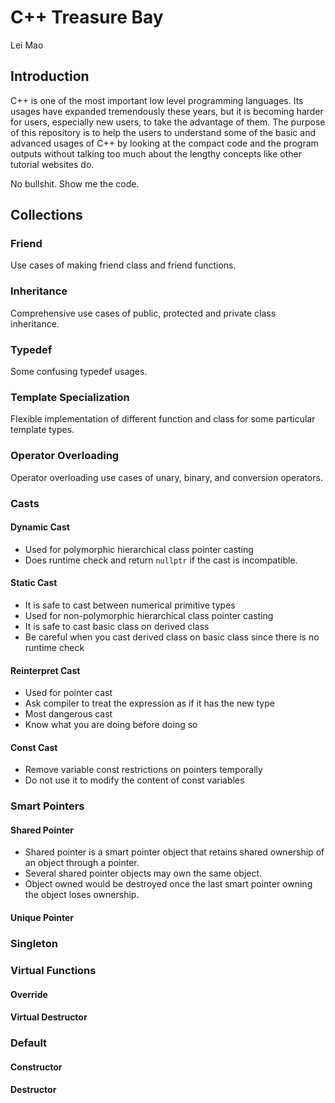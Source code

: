 # C++ Treasure Bay

Lei Mao

## Introduction

C++ is one of the most important low level programming languages. Its usages have expanded tremendously these years, but it is becoming harder for users, especially new users, to take the advantage of them. The purpose of this repository is to help the users to understand some of the basic and advanced usages of C++ by looking at the compact code and the program outputs without talking too much about the lengthy concepts like other tutorial websites do.

No bullshit. Show me the code.

## Collections

### Friend

Use cases of making friend class and friend functions.

### Inheritance

Comprehensive use cases of public, protected and private class inheritance.

### Typedef

Some confusing typedef usages.

### Template Specialization

Flexible implementation of different function and class for some particular template types.

### Operator Overloading

Operator overloading use cases of unary, binary, and conversion operators.

### Casts

#### Dynamic Cast

* Used for polymorphic hierarchical class pointer casting
* Does runtime check and return `nullptr` if the cast is incompatible.

#### Static Cast

* It is safe to cast between numerical primitive types
* Used for non-polymorphic hierarchical class pointer casting
* It is safe to cast basic class on derived class
* Be careful when you cast derived class on basic class since there is no runtime check

#### Reinterpret Cast

* Used for pointer cast
* Ask compiler to treat the expression as if it has the new type
* Most dangerous cast
* Know what you are doing before doing so

#### Const Cast

* Remove variable const restrictions on pointers temporally
* Do not use it to modify the content of const variables

### Smart Pointers

#### Shared Pointer

* Shared pointer is a smart pointer object that retains shared ownership of an object through a pointer. 
* Several shared pointer objects may own the same object. 
* Object owned would be destroyed once the last smart pointer owning the object loses ownership.

#### Unique Pointer


### Singleton


### Virtual Functions

#### Override

#### Virtual Destructor


### Default

#### Constructor

#### Destructor